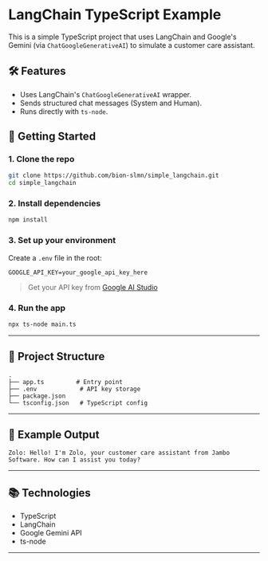 # LangChain TypeScript Example

This is a simple TypeScript project that uses LangChain and Google's Gemini (via `ChatGoogleGenerativeAI`) to simulate a customer care assistant.

## 🛠️ Features

- Uses LangChain's `ChatGoogleGenerativeAI` wrapper.
- Sends structured chat messages (System and Human).
- Runs directly with `ts-node`.

## 🚀 Getting Started

### 1. Clone the repo

```bash
git clone https://github.com/bion-slmn/simple_langchain.git
cd simple_langchain
````

### 2. Install dependencies

```bash
npm install
```

### 3. Set up your environment

Create a `.env` file in the root:

```
GOOGLE_API_KEY=your_google_api_key_here
```

> Get your API key from [Google AI Studio](https://makersuite.google.com/app/apikey)

### 4. Run the app

```bash
npx ts-node main.ts
```

---

## 📁 Project Structure

```
.
├── app.ts         # Entry point
├── .env            # API key storage
├── package.json
└── tsconfig.json   # TypeScript config
```

---

## 📄 Example Output

```
Zolo: Hello! I'm Zolo, your customer care assistant from Jambo Software. How can I assist you today?
```

---

## 📚 Technologies

* TypeScript
* LangChain
* Google Gemini API
* ts-node

---

